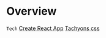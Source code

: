 # Overview

`Tech`
[Create React App](https://github.com/facebook/create-react-app)
[Tachyons css](https://tachyons.io/docs/table-of-styles/)